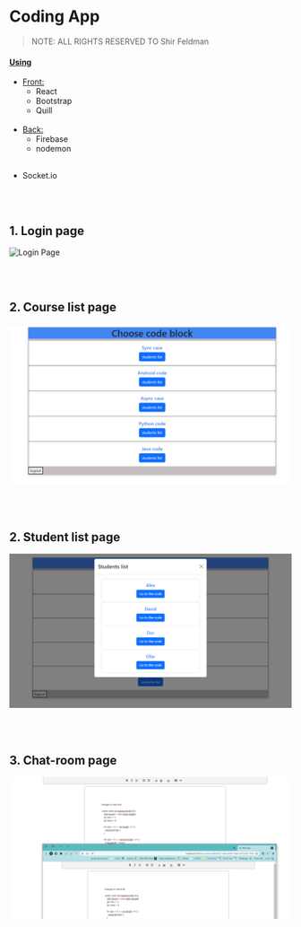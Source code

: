 # Coding App

> NOTE: ALL RIGHTS RESERVED TO Shir Feldman

#### <ins>Using</ins>

- <ins>Front:</ins>
  - React
  - Bootstrap
  - Quill
    <br><br>
- <ins>Back:</ins>
  - Firebase
  - nodemon
    <br><br>

* Socket.io

<br><br>

## **1. Login page**

<img  src="" title="Login Page" />

<br><br>

## **2. Course list page**

<img  src="./coding-app/pics/2.PNG" title="Residents Page" />


<br><br>

## **2. Student list page**

<img  src="./coding-app/pics/3.PNG" title="Residents Page" />

<br><br>

## **3. Chat-room page**

<img  src="./coding-app/pics/1.PNG" title="Residents Page" />

<br><br><br><br>


